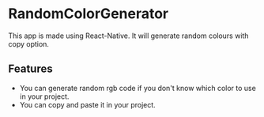 # RandomColorGenerator
This app is made using React-Native. It will generate random colours with copy option.

## Features
- You can generate random rgb code if you don't know which color to use in your project.   
- You can copy and paste it in your project.
